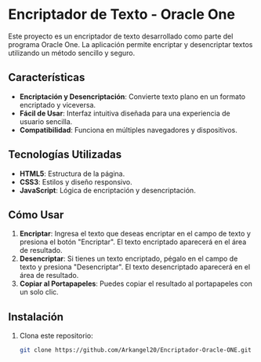 # Encriptador de Texto - Oracle One

Este proyecto es un encriptador de texto desarrollado como parte del programa Oracle One. La aplicación permite encriptar y desencriptar textos utilizando un método sencillo y seguro.

## Características

- **Encriptación y Desencriptación**: Convierte texto plano en un formato encriptado y viceversa.
- **Fácil de Usar**: Interfaz intuitiva diseñada para una experiencia de usuario sencilla.
- **Compatibilidad**: Funciona en múltiples navegadores y dispositivos.

## Tecnologías Utilizadas

- **HTML5**: Estructura de la página.
- **CSS3**: Estilos y diseño responsivo.
- **JavaScript**: Lógica de encriptación y desencriptación.

## Cómo Usar

1. **Encriptar**: Ingresa el texto que deseas encriptar en el campo de texto y presiona el botón "Encriptar". El texto encriptado aparecerá en el área de resultado.
2. **Desencriptar**: Si tienes un texto encriptado, pégalo en el campo de texto y presiona "Desencriptar". El texto desencriptado aparecerá en el área de resultado.
3. **Copiar al Portapapeles**: Puedes copiar el resultado al portapapeles con un solo clic.

## Instalación

1. Clona este repositorio:
   ```bash
   git clone https://github.com/Arkangel20/Encriptador-Oracle-ONE.git
